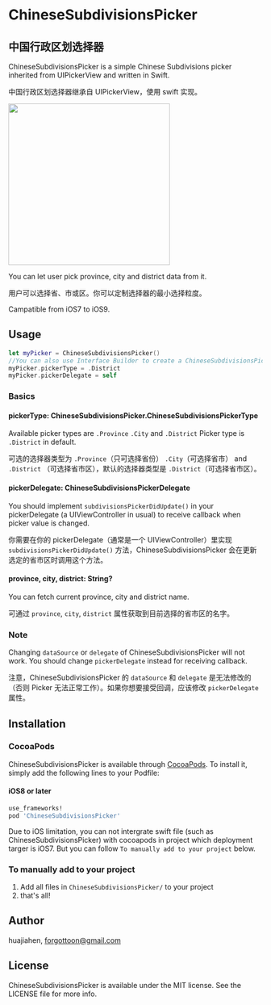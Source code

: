 # ChineseSubdivisionsPicker
## 中国行政区划选择器

ChineseSubdivisionsPicker is a simple Chinese Subdivisions picker inherited from UIPickerView and written in Swift.

中国行政区划选择器继承自 UIPickerView，使用 swift 实现。

<img src="https://raw.githubusercontent.com/huajiahen/ChineseSubdivisionsPicker/master/ScreenShot.png" width="320px" />

You can let user pick province, city and district data from it.

用户可以选择省、市或区。你可以定制选择器的最小选择粒度。

Campatible from iOS7 to iOS9.

## Usage

```swift
let myPicker = ChineseSubdivisionsPicker() 
//You can also use Interface Builder to create a ChineseSubdivisionsPicker
myPicker.pickerType = .District
myPicker.pickerDelegate = self
```

### Basics
#### pickerType: ChineseSubdivisionsPicker.ChineseSubdivisionsPickerType
Available picker types are `.Province` `.City` and `.District`
Picker type is `.District` in default. 

可选的选择器类型为 `.Province`（只可选择省份） `.City`（可选择省市） and `.District`
（可选择省市区），默认的选择器类型是 `.District`（可选择省市区）。

#### pickerDelegate: ChineseSubdivisionsPickerDelegate
You should implement `subdivisionsPickerDidUpdate()` in your pickerDelegate 
(a UIViewController in usual) to receive callback when picker value is changed.

你需要在你的 pickerDelegate（通常是一个 UIViewController）里实现 
`subdivisionsPickerDidUpdate()` 方法，ChineseSubdivisionsPicker 
会在更新选定的省市区时调用这个方法。

#### province, city, district: String?
You can fetch current province, city and district name.

可通过 `province`, `city`, `district` 属性获取到目前选择的省市区的名字。

### Note
Changing `dataSource` or `delegate` of ChineseSubdivisionsPicker will not work. 
You should change `pickerDelegate` instead for receiving callback.

注意，ChineseSubdivisionsPicker 的 `dataSource` 和 `delegate` 是无法修改的
（否则 Picker 无法正常工作）。如果你想要接受回调，应该修改 `pickerDelegate` 属性。

## Installation

### CocoaPods

ChineseSubdivisionsPicker is available through [CocoaPods](http://cocoapods.org). To install it, simply add the following lines to your Podfile:

#### iOS8 or later

```ruby
use_frameworks!
pod 'ChineseSubdivisionsPicker'
```

Due to iOS limitation, you can not intergrate swift file 
(such as ChineseSubdivisionsPicker) with cocoapods in project
 which deployment targer is iOS7.
But you can follow `To manually add to your project` below.

### To manually add to your project

1. Add all files in `ChineseSubdivisionsPicker/` to your project
2. that's all!

## Author

huajiahen, forgottoon@gmail.com	

## License

ChineseSubdivisionsPicker is available under the MIT license. 
See the LICENSE file for more info.
